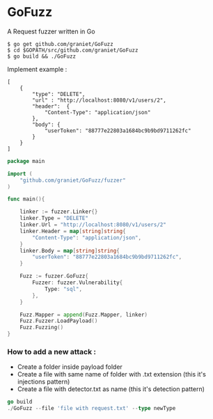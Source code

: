 # GoFuzz

A Request fuzzer written in Go 


```shell
$ go get github.com/graniet/GoFuzz
$ cd $GOPATH/src/github.com/graniet/GoFuzz
$ go build && ./GoFuzz
```

Implement example :

```
[
    {
        "type": "DELETE",
        "url" : "http://localhost:8080/v1/users/2",
        "header":  {
            "Content-Type": "application/json"
        },
        "body": {
            "userToken": "88777e22803a1684bc9b9bd9711262fc"
        }
    }
]
```

```go
package main

import (
	"github.com/graniet/GoFuzz/fuzzer"
)

func main(){

	linker := fuzzer.Linker{}
	linker.Type = "DELETE"
	linker.Url = "http://localhost:8080/v1/users/2"
	linker.Header = map[string]string{
		"Content-Type": "application/json",
	}
	linker.Body = map[string]string{
		"userToken": "88777e22803a1684bc9b9bd9711262fc",
	}

	Fuzz := fuzzer.GoFuzz{
		Fuzzer: fuzzer.Vulnerability{
			Type: "sql",
		},
	}

	Fuzz.Mapper = append(Fuzz.Mapper, linker)
	Fuzz.Fuzzer.LoadPayload()
	Fuzz.Fuzzing()
}
```

### How to add a new attack :
+ Create a folder inside payload folder
+ Create a file with same name of folder with .txt extension (this it's injections pattern)
+ Create a file with  detector.txt as name (this it's detection pattern)

```go
go build
./GoFuzz --file 'file with request.txt' --type newType
```
